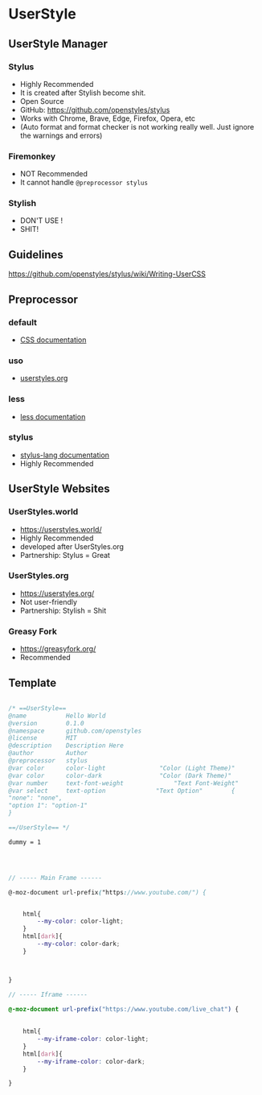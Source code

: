 # UserStyle

## UserStyle Manager

### Stylus
* Highly Recommended
* It is created after Stylish become shit.
* Open Source
* GitHub: https://github.com/openstyles/stylus
* Works with Chrome, Brave, Edge, Firefox, Opera, etc
* (Auto format and format checker is not working really well. Just ignore the warnings and errors)

### Firemonkey
* NOT Recommended
* It cannot handle `@preprocessor stylus`

### Stylish
* DON'T USE !
* SHIT!

## Guidelines
https://github.com/openstyles/stylus/wiki/Writing-UserCSS

## Preprocessor
### default
* [CSS documentation](https://learn.freecodecamp.org/responsive-web-design/basic-css/)
### uso
* [userstyles.org](https://userstyles.org/help/coding)
### less
* [less documentation](http://lesscss.org/#overview)
### stylus 
* [stylus-lang documentation](http://stylus-lang.com/)
* Highly Recommended

## UserStyle Websites

### UserStyles.world
* https://userstyles.world/
* Highly Recommended
* developed after UserStyles.org
* Partnership: Stylus = Great

### UserStyles.org
* https://userstyles.org/
* Not user-friendly
* Partnership: Stylish = Shit

### Greasy Fork
* https://greasyfork.org/
* Recommended

## Template

```scss

/* ==UserStyle==
@name           Hello World
@version        0.1.0
@namespace      github.com/openstyles
@license        MIT
@description    Description Here
@author         Author
@preprocessor   stylus
@var color      color-light               "Color (Light Theme)"                       #0cb8da
@var color      color-dark                "Color (Dark Theme)"                        #0c74e4
@var number     text-font-weight              "Text Font-Weight"                  [400, 100, 900, 100]
@var select     text-option              "Text Option"        {
"none": "none",
"option 1": "option-1"
}

==/UserStyle== */

dummy = 1




// ----- Main Frame ------

@-moz-document url-prefix("https://www.youtube.com/") {


    html{
        --my-color: color-light;
    }
    html[dark]{
        --my-color: color-dark;
    }



}

// ----- Iframe ------

@-moz-document url-prefix("https://www.youtube.com/live_chat") {
    
    
    html{
        --my-iframe-color: color-light;
    }
    html[dark]{
        --my-iframe-color: color-dark;
    }

}


```

